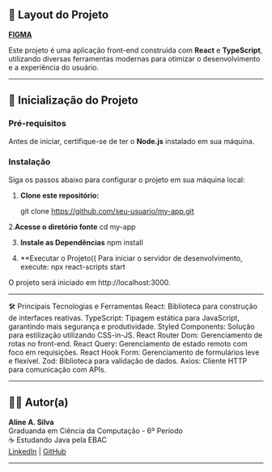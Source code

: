 
## 📌 Layout do Projeto

[**FIGMA**](https://www.figma.com/design/qyyP7NAxYQ74uK41qh5LK9/GerenciadorApp?node-id=21-2804&t=nAeJJDPrkRKrucpz-1)

Este projeto é uma aplicação front-end construída com **React** e **TypeScript**, utilizando diversas ferramentas modernas para otimizar o desenvolvimento e a experiência do usuário.

---

## 📌 Inicialização do Projeto

### Pré-requisitos

Antes de iniciar, certifique-se de ter o **Node.js** instalado em sua máquina. 

### Instalação

Siga os passos abaixo para configurar o projeto em sua máquina local:

1. **Clone este repositório:**

   git clone https://github.com/seu-usuario/my-app.git

2.**Acesse o diretório fonte**
   cd my-app

3. **Instale as Dependências**
npm install

4. **Executar o Projeto((
Para iniciar o servidor de desenvolvimento, execute:
npx react-scripts start

O projeto será iniciado em http://localhost:3000.

---

🛠️ Principais Tecnologias e Ferramentas
React: Biblioteca para construção de interfaces reativas.
TypeScript: Tipagem estática para JavaScript, garantindo mais segurança e produtividade.
Styled Components: Solução para estilização utilizando CSS-in-JS.
React Router Dom: Gerenciamento de rotas no front-end.
React Query: Gerenciamento de estado remoto com foco em requisições.
React Hook Form: Gerenciamento de formulários leve e flexível.
Zod: Biblioteca para validação de dados.
Axios: Cliente HTTP para comunicação com APIs.

---

## 👩‍💻 Autor(a)

**Aline A. Silva**  
Graduanda em Ciência da Computação - 6º Período  
☕ Estudando Java pela EBAC  
[LinkedIn](http://www.linkedin.com/in/alinealv-silv) | [GitHub](https://github.com/AlineSilv)

---
